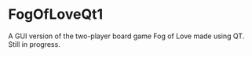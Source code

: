 # FogOfLoveQt1
A GUI version of the two-player board game Fog of Love made using QT. Still in progress.
